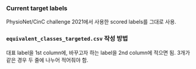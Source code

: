 ### Current target labels
PhysioNet/CinC challenge 2021에서 사용한 scored labels를 그대로 사용.

### `equivalent_classes_targeted.csv` 작성 방법
대표 label을 1st column에, 바꾸고자 하는 label을 2nd column에 적으면 됨.
3개가 같은 경우 두 줄에 나누어 적어줘야 함.